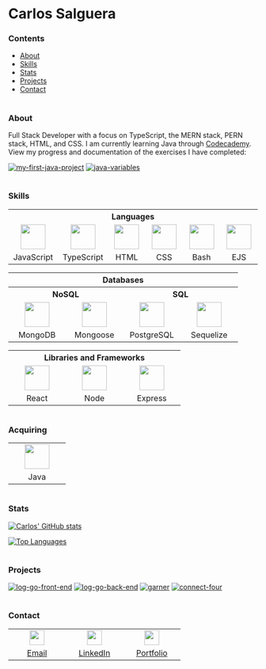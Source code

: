 # Carlos Salguera

### Contents

* [About](https://github.com/csalguera#about)
* [Skills](https://github.com/csalguera#skills)
* [Stats](https://github.com/csalguera#stats)
* [Projects](https://github.com/csalguera#projects)
* [Contact](https://github.com/csalguera#contact-information)

#

### About

Full Stack Developer with a focus on TypeScript, the MERN stack, PERN stack, HTML, and CSS. I am currently learning Java through [Codecademy](https://www.codecademy.com/learn). View my progress and documentation of the exercises I have completed:

[![my-first-java-project](https://github-readme-stats.vercel.app/api/pin/?username=csalguera&repo=my-first-java-app&theme=synthwave)](https://github.com/csalguera/my-first-java-app) [![java-variables](https://github-readme-stats.vercel.app/api/pin/?username=csalguera&repo=java-variables&theme=synthwave)](https://github.com/csalguera/java-variables)

#

### Skills

<table>
  <tr>
    <th colspan="6" style="text-align:center">
      Languages
    </th>
  </tr>
  <tr>
    <td align="center">
      <img src="https://cdn.jsdelivr.net/gh/devicons/devicon/icons/javascript/javascript-original.svg" width="50px"/>
    </td>
    <td align="center">
      <img src="https://cdn.jsdelivr.net/gh/devicons/devicon/icons/typescript/typescript-original.svg" width="50px"/>
    </td>
    <td align="center">
      <img src="https://cdn.jsdelivr.net/gh/devicons/devicon/icons/html5/html5-original.svg" width="50px"/>
    </td>
    <td align="center">
      <img src="https://cdn.jsdelivr.net/gh/devicons/devicon/icons/css3/css3-original.svg" width="50px"/>
    </td>
    <td align="center">
      <img src="https://cdn.jsdelivr.net/gh/devicons/devicon/icons/bash/bash-original.svg" width="50px"/>
    </td>
    <td align="center">
      <img src="https://cdn.icon-icons.com/icons2/2107/PNG/512/file_type_ejs_icon_130626.png" width="50px"/>
    </td>
  </tr>
  <tr>
    <td align="center" width="100px">JavaScript</td>
    <td align="center" width="100px">TypeScript</td>
    <td align="center" width="100px">HTML</td>
    <td align="center" width="100px">CSS</td>
    <td align="center" width="100px">Bash</td>
    <td align="center" width="100px">EJS</td>
  </tr>
</table>

<table>
  <tr>
    <th colspan="4" style="text-align:center">Databases</th>
  </tr>
  <tr>
    <th colspan="2" style="text-align:center">NoSQL</th>
    <th colspan="2" style="text-align:center">SQL</th>
  </tr>
  <tr>
    <td align="center">
      <img src="https://cdn.jsdelivr.net/gh/devicons/devicon/icons/mongodb/mongodb-original.svg" width="50px"/>
    </td>
    <td align="center">
      <img src="https://i.imgur.com/qfArKK8.png" width="50px"/>
    </td>
    <td align="center">
      <img src="https://cdn.jsdelivr.net/gh/devicons/devicon/icons/postgresql/postgresql-original.svg" width="50px"/>
    </td>
    <td align="center">
      <img src="https://cdn.jsdelivr.net/gh/devicons/devicon/icons/sequelize/sequelize-original.svg" width="50px"/>
    </td>
  </tr>
  <tr>
    <td align="center" width="100px">MongoDB</td>
    <td align="center" width="100px">Mongoose</td>
    <td align="center" width="100px">PostgreSQL</td>
    <td align="center" width="100px">Sequelize</td>
  </tr>
</table>

<table>
  <tr>
    <th colspan="3" style="text-align:center">
      Libraries and Frameworks
    </th>
  </tr>
  <tr>
    <td align="center">
      <img src="https://cdn.jsdelivr.net/gh/devicons/devicon/icons/react/react-original.svg" width="50px"/>
    </td>
    <td align="center">
      <img src="https://cdn.jsdelivr.net/gh/devicons/devicon/icons/nodejs/nodejs-original.svg" width="50px"/>
    </td>
    <td align="center">
      <img src="https://cdn.jsdelivr.net/gh/devicons/devicon/icons/express/express-original.svg" width="50px"/>
    </td>
  </tr>
  <tr>
    <td align="center" width="100px">React</td>
    <td align="center" width="100px">Node</td>
    <td align="center" width="100px">Express</td>
  </tr>
</table>

#

### Acquiring

<table>
  <tr>
    <td align="center">
      <img src="https://cdn.jsdelivr.net/gh/devicons/devicon/icons/java/java-original.svg" width="50px"/>
    </td>
  </tr>
  <tr>
    <td align="center" width="100px">Java</td>
  </tr>
</table>

#

### Stats

[![Carlos' GitHub stats](https://github-readme-stats.vercel.app/api?username=csalguera&hide=stars,issues&count_private=true&show_icons=true&theme=synthwave)](https://github.com/csalguera/github-readme-stats)

[![Top Languages](https://github-readme-stats.vercel.app/api/top-langs/?username=csalguera&langs_count=10&layout=compact&count_private=true&theme=synthwave)](https://github.com/csalguera/github-readme-stats)

#

### Projects

[![log-go-front-end](https://github-readme-stats.vercel.app/api/pin/?username=csalguera&repo=log-go-front-end&theme=synthwave)](https://github.com/csalguera/log-go-front-end) [![log-go-back-end](https://github-readme-stats.vercel.app/api/pin/?username=csalguera&repo=log-go-back-end&theme=synthwave)](https://github.com/csalguera/log-go-back-end) [![garner](https://github-readme-stats.vercel.app/api/pin/?username=csalguera&repo=garner&theme=synthwave)](https://github.com/csalguera/garner) [![connect-four](https://github-readme-stats.vercel.app/api/pin/?username=csalguera&repo=connect-four&theme=synthwave)](https://github.com/csalguera/connect-four)

#

### Contact

<table>
  <tr>
    <td align="center" width="100px">
      <img src="https://i.imgur.com/66I52fG.png" width="30px"/>
    </th>
    <td align="center" width="100px">
      <img src="https://i.imgur.com/59N1LTh.png" width="30px"/>
    </th>
    <td align="center" width="100px">
      <img src="https://i.imgur.com/OgNiXXo.png" width="30px"/>
    </th>
  </tr>
  <tr>
    <td align="center" width="100px">
      <a href="mailto:carlos.e.salguera@gmail.com">Email</a>
    </td>
    <td align="center" width="100px">
      <a href="https://www.linkedin.com/in/carlos-salguera/">LinkedIn</a>
    </td>
    <td align="center" width="100px">
      <a href="https://csalguera-portfolio.netlify.app/">Portfolio</a>
    </td>
  </tr>
</table>